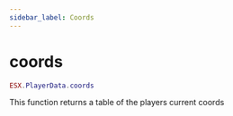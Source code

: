 ```yaml
---
sidebar_label: Coords
---
```


# coords

```lua
ESX.PlayerData.coords
```

This function returns a table of the players current coords
